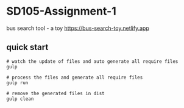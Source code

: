 # SD105-Assignment-1
bus search tool - a toy
https://bus-search-toy.netlify.app

## quick start

```shell
# watch the update of files and auto generate all require files
gulp 
```

```shell
# process the files and generate all require files
gulp run 
```

```shell
# remove the generated files in dist
gulp clean
```
